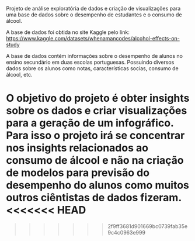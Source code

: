 
Projeto de análise exploratória de dados e criação de visualizações para uma base de dados sobre o desempenho de estudantes e o consumo de álcool. 

A base de dados foi obtida no site Kaggle pelo link:
https://www.kaggle.com/datasets/whenamancodes/alcohol-effects-on-study

A base de dados contém informações sobre o desempenho de alunos no ensino secundário em duas escolas portuguesas. Possuindo diversos dados sobre os alunos como notas, características socias, consumo de álcool, etc. 

O objetivo do projeto é obter insights sobre os dados e criar visualizações para a geração de um infográfico. Para isso o projeto irá se concentrar nos insights relacionados ao consumo de álcool e não na criação de modelos para previsão do desempenho do alunos como muitos outros ciêntistas de dados fizeram.
<<<<<<< HEAD
=======

>>>>>>> 2f9ff3681d901669bc0739fab35e9c4c0963e999
